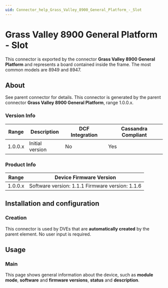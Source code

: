 ```yaml
---
uid: Connector_help_Grass_Valley_8900_General_Platform_-_Slot
---
```


# Grass Valley 8900 General Platform - Slot

This connector is exported by the connector **Grass Valley 8900 General Platform** and represents a board contained inside the frame. The most common models are 8949 and 8947.

## About

See parent connector for details. This connector is generated by the parent connector **Grass Valley 8900 General Platform**, range 1.0.0.x.

### Version Info

| Range | Description | DCF Integration | Cassandra Compliant |
|------------------|-----------------|---------------------|-------------------------|
| 1.0.0.x          | Initial version | No                  | Yes                     |

### Product Info

| **Range** | **Device Firmware Version**                     |
|------------------|-------------------------------------------------|
| 1.0.0.x          | Software version: 1.1.1 Firmware version: 1.1.6 |

## Installation and configuration

### Creation

This connector is used by DVEs that are **automatically created** by the parent element. No user input is required.

## Usage

### Main

This page shows general information about the device, such as **module mode**, **software** and **firmware versions**, **status** and **description**.
